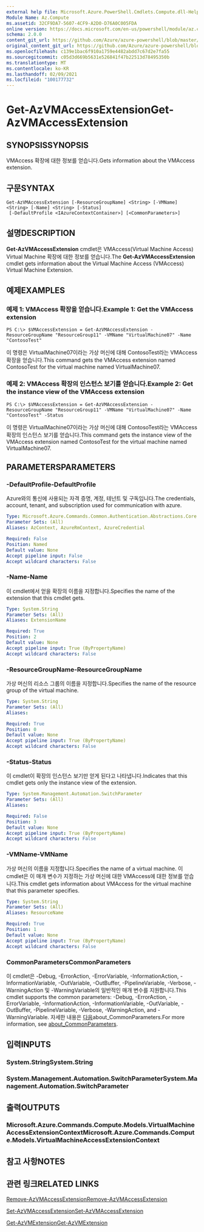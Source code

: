 ```yaml
---
external help file: Microsoft.Azure.PowerShell.Cmdlets.Compute.dll-Help.xml
Module Name: Az.Compute
ms.assetid: 32CF9DA7-5607-4CF9-A2D0-D76A0C005FDA
online version: https://docs.microsoft.com/en-us/powershell/module/az.compute/get-azvmaccessextension
schema: 2.0.0
content_git_url: https://github.com/Azure/azure-powershell/blob/master/src/Compute/Compute/help/Get-AzVMAccessExtension.md
original_content_git_url: https://github.com/Azure/azure-powershell/blob/master/src/Compute/Compute/help/Get-AzVMAccessExtension.md
ms.openlocfilehash: c139e1bac6f910a1759e4482abdd7c67d2e7fa55
ms.sourcegitcommit: c05d3d669b5631e526841f47b22513d78495350b
ms.translationtype: MT
ms.contentlocale: ko-KR
ms.lasthandoff: 02/09/2021
ms.locfileid: "100177732"
---
```

# <span data-ttu-id="34f59-101">Get-AzVMAccessExtension</span><span class="sxs-lookup"><span data-stu-id="34f59-101">Get-AzVMAccessExtension</span></span>

## <span data-ttu-id="34f59-102">SYNOPSIS</span><span class="sxs-lookup"><span data-stu-id="34f59-102">SYNOPSIS</span></span>
<span data-ttu-id="34f59-103">VMAccess 확장에 대한 정보를 얻습니다.</span><span class="sxs-lookup"><span data-stu-id="34f59-103">Gets information about the VMAccess extension.</span></span>

## <span data-ttu-id="34f59-104">구문</span><span class="sxs-lookup"><span data-stu-id="34f59-104">SYNTAX</span></span>

```
Get-AzVMAccessExtension [-ResourceGroupName] <String> [-VMName] <String> [-Name] <String> [-Status]
 [-DefaultProfile <IAzureContextContainer>] [<CommonParameters>]
```

## <span data-ttu-id="34f59-105">설명</span><span class="sxs-lookup"><span data-stu-id="34f59-105">DESCRIPTION</span></span>
<span data-ttu-id="34f59-106">**Get-AzVMAccessExtension** cmdlet은 VMAccess(Virtual Machine Access) Virtual Machine 확장에 대한 정보를 얻습니다.</span><span class="sxs-lookup"><span data-stu-id="34f59-106">The **Get-AzVMAccessExtension** cmdlet gets information about the Virtual Machine Access (VMAccess) Virtual Machine Extension.</span></span>

## <span data-ttu-id="34f59-107">예제</span><span class="sxs-lookup"><span data-stu-id="34f59-107">EXAMPLES</span></span>

### <span data-ttu-id="34f59-108">예제 1: VMAccess 확장을 얻습니다.</span><span class="sxs-lookup"><span data-stu-id="34f59-108">Example 1: Get the VMAccess extension</span></span>
```
PS C:\> $VMAccessExtension = Get-AzVMAccessExtension -ResourceGroupName "ResourceGroup11" -VMName "VirtualMachine07" -Name "ContosoTest"
```

<span data-ttu-id="34f59-109">이 명령은 VirtualMachine07이라는 가상 머신에 대해 ContosoTest라는 VMAccess 확장을 얻습니다.</span><span class="sxs-lookup"><span data-stu-id="34f59-109">This command gets the VMAccess extension named ContosoTest for the virtual machine named VirtualMachine07.</span></span>

### <span data-ttu-id="34f59-110">예제 2: VMAccess 확장의 인스턴스 보기를 얻습니다.</span><span class="sxs-lookup"><span data-stu-id="34f59-110">Example 2: Get the instance view of the VMAccess extension</span></span>
```
PS C:\> $VMAccessExtension = Get-AzVMAccessExtension -ResourceGroupName "ResourceGroup11" -VMName "VirtualMachine07" -Name "ContosoTest" -Status
```

<span data-ttu-id="34f59-111">이 명령은 VirtualMachine07이라는 가상 머신에 대해 ContosoTest라는 VMAccess 확장의 인스턴스 보기를 얻습니다.</span><span class="sxs-lookup"><span data-stu-id="34f59-111">This command gets the instance view of the VMAccess extension named ContosoTest for the virtual machine named VirtualMachine07.</span></span>

## <span data-ttu-id="34f59-112">PARAMETERS</span><span class="sxs-lookup"><span data-stu-id="34f59-112">PARAMETERS</span></span>

### <span data-ttu-id="34f59-113">-DefaultProfile</span><span class="sxs-lookup"><span data-stu-id="34f59-113">-DefaultProfile</span></span>
<span data-ttu-id="34f59-114">Azure와의 통신에 사용되는 자격 증명, 계정, 테넌트 및 구독입니다.</span><span class="sxs-lookup"><span data-stu-id="34f59-114">The credentials, account, tenant, and subscription used for communication with azure.</span></span>

```yaml
Type: Microsoft.Azure.Commands.Common.Authentication.Abstractions.Core.IAzureContextContainer
Parameter Sets: (All)
Aliases: AzContext, AzureRmContext, AzureCredential

Required: False
Position: Named
Default value: None
Accept pipeline input: False
Accept wildcard characters: False
```

### <span data-ttu-id="34f59-115">-Name</span><span class="sxs-lookup"><span data-stu-id="34f59-115">-Name</span></span>
<span data-ttu-id="34f59-116">이 cmdlet에서 얻을 확장의 이름을 지정합니다.</span><span class="sxs-lookup"><span data-stu-id="34f59-116">Specifies the name of the extension that this cmdlet gets.</span></span>

```yaml
Type: System.String
Parameter Sets: (All)
Aliases: ExtensionName

Required: True
Position: 2
Default value: None
Accept pipeline input: True (ByPropertyName)
Accept wildcard characters: False
```

### <span data-ttu-id="34f59-117">-ResourceGroupName</span><span class="sxs-lookup"><span data-stu-id="34f59-117">-ResourceGroupName</span></span>
<span data-ttu-id="34f59-118">가상 머신의 리소스 그룹의 이름을 지정합니다.</span><span class="sxs-lookup"><span data-stu-id="34f59-118">Specifies the name of the resource group of the virtual machine.</span></span>

```yaml
Type: System.String
Parameter Sets: (All)
Aliases:

Required: True
Position: 0
Default value: None
Accept pipeline input: True (ByPropertyName)
Accept wildcard characters: False
```

### <span data-ttu-id="34f59-119">-Status</span><span class="sxs-lookup"><span data-stu-id="34f59-119">-Status</span></span>
<span data-ttu-id="34f59-120">이 cmdlet이 확장의 인스턴스 보기만 얻게 된다고 나타냅니다.</span><span class="sxs-lookup"><span data-stu-id="34f59-120">Indicates that this cmdlet gets only the instance view of the extension.</span></span>

```yaml
Type: System.Management.Automation.SwitchParameter
Parameter Sets: (All)
Aliases:

Required: False
Position: 3
Default value: None
Accept pipeline input: True (ByPropertyName)
Accept wildcard characters: False
```

### <span data-ttu-id="34f59-121">-VMName</span><span class="sxs-lookup"><span data-stu-id="34f59-121">-VMName</span></span>
<span data-ttu-id="34f59-122">가상 머신의 이름을 지정합니다.</span><span class="sxs-lookup"><span data-stu-id="34f59-122">Specifies the name of a virtual machine.</span></span>
<span data-ttu-id="34f59-123">이 cmdlet은 이 매개 변수가 지정하는 가상 머신에 대한 VMAccess에 대한 정보를 얻습니다.</span><span class="sxs-lookup"><span data-stu-id="34f59-123">This cmdlet gets information about VMAccess for the virtual machine that this parameter specifies.</span></span>

```yaml
Type: System.String
Parameter Sets: (All)
Aliases: ResourceName

Required: True
Position: 1
Default value: None
Accept pipeline input: True (ByPropertyName)
Accept wildcard characters: False
```

### <span data-ttu-id="34f59-124">CommonParameters</span><span class="sxs-lookup"><span data-stu-id="34f59-124">CommonParameters</span></span>
<span data-ttu-id="34f59-125">이 cmdlet은 -Debug, -ErrorAction, -ErrorVariable, -InformationAction, -InformationVariable, -OutVariable, -OutBuffer, -PipelineVariable, -Verbose, -WarningAction 및 -WarningVariable의 일반적인 매개 변수를 지원합니다.</span><span class="sxs-lookup"><span data-stu-id="34f59-125">This cmdlet supports the common parameters: -Debug, -ErrorAction, -ErrorVariable, -InformationAction, -InformationVariable, -OutVariable, -OutBuffer, -PipelineVariable, -Verbose, -WarningAction, and -WarningVariable.</span></span> <span data-ttu-id="34f59-126">자세한 내용은 [다음](http://go.microsoft.com/fwlink/?LinkID=113216)about_CommonParameters.</span><span class="sxs-lookup"><span data-stu-id="34f59-126">For more information, see [about_CommonParameters](http://go.microsoft.com/fwlink/?LinkID=113216).</span></span>

## <span data-ttu-id="34f59-127">입력</span><span class="sxs-lookup"><span data-stu-id="34f59-127">INPUTS</span></span>

### <span data-ttu-id="34f59-128">System.String</span><span class="sxs-lookup"><span data-stu-id="34f59-128">System.String</span></span>

### <span data-ttu-id="34f59-129">System.Management.Automation.SwitchParameter</span><span class="sxs-lookup"><span data-stu-id="34f59-129">System.Management.Automation.SwitchParameter</span></span>

## <span data-ttu-id="34f59-130">출력</span><span class="sxs-lookup"><span data-stu-id="34f59-130">OUTPUTS</span></span>

### <span data-ttu-id="34f59-131">Microsoft.Azure.Commands.Compute.Models.VirtualMachineAccessExtensionContext</span><span class="sxs-lookup"><span data-stu-id="34f59-131">Microsoft.Azure.Commands.Compute.Models.VirtualMachineAccessExtensionContext</span></span>

## <span data-ttu-id="34f59-132">참고 사항</span><span class="sxs-lookup"><span data-stu-id="34f59-132">NOTES</span></span>

## <span data-ttu-id="34f59-133">관련 링크</span><span class="sxs-lookup"><span data-stu-id="34f59-133">RELATED LINKS</span></span>

[<span data-ttu-id="34f59-134">Remove-AzVMAccessExtension</span><span class="sxs-lookup"><span data-stu-id="34f59-134">Remove-AzVMAccessExtension</span></span>](./Remove-AzVMAccessExtension.md)

[<span data-ttu-id="34f59-135">Set-AzVMAccessExtension</span><span class="sxs-lookup"><span data-stu-id="34f59-135">Set-AzVMAccessExtension</span></span>](./Set-AzVMAccessExtension.md)

[<span data-ttu-id="34f59-136">Get-AzVMExtension</span><span class="sxs-lookup"><span data-stu-id="34f59-136">Get-AzVMExtension</span></span>](./Get-AzVMExtension.md)


